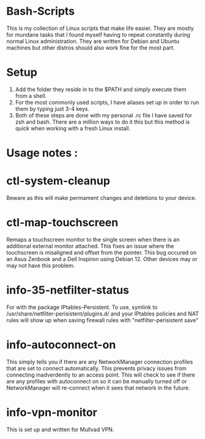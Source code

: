 # Bash-Scripts
This is my collection of Linux scripts that make life easier. They are mostly for mundane tasks that I found myself having to repeat constantly during normal Linux administration. They are written for Debian and Ubuntu machines but other distros should also work fine for the most part. 

# Setup
1. Add the folder they reside in to the $PATH and simply execute them from a shell.
2. For the most commonly used scripts, I have aliases set up in order to run them by typing just 3-4 keys.
4. Both of these steps are done with my personal .rc file I have saved for zsh and bash. There are a million ways to do it this but this method is quick when working with a fresh Linux install.


# Usage notes :

# ctl-system-cleanup
Beware as this will make permament changes and deletions to your device.

# ctl-map-touchscreen
Remaps a touchscreen monitor to the single screen when there is an additional external monitor attached. This fixes an issue where the touchscreen is misaligned and offset from the pointer. This bug occured on an Asus Zenbook and a Dell Inspiron using Debian 12. Other devices may or may not have this problem.

 # info-35-netfilter-status
For with the package IPtables-Persistent. To use, symlink to /usr/share/netfilter-perisistent/plugins.d/ and your IPtables policies and NAT rules will show up when saving firewall rules with "netfilter-perisistent save"

# info-autoconnect-on
This simply tells you if there are any NetworkManager connection profiles that are set to connect automatically. This prevents privacy issues from connecting inadverdently to an access point. This will check to see if there are any profiles with autoconnect on so it can be manually turned off or NetworkManager will re-connect when it sees that network in the future.

# info-vpn-monitor
This is set up and written for Mullvad VPN. 





